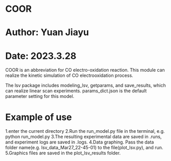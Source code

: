 # COOR
# Author: Yuan Jiayu
# Date: 2023.3.28

COOR is an abbreviation for CO electro-oxidation reaction.
This module can realize the kinetic simulation of CO electrooxidation process.

The lsv package includes modeling_lsv, getparams, and save_results, which can realize linear scan experiments.
params_dict.json is the default parameter setting for this model.

# Example of use
1.enter the current directory
2.Run the run_model.py file in the terminal, e.g. python run_model.py
3.The resulting experimental data are saved in .runs, and experiment logs are saved in .logs.
4.Data graphing. Pass the data folder name(e.g. lsv_data_Mar27_22-45-01) to the file(plot_lsv.py), and run. 
5.Graphics files are saved in the plot_lsv_results folder.